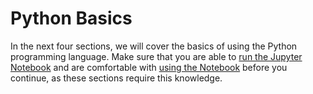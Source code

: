 # Python Basics

In the next four sections, we will cover the basics of using the Python programming language. 
Make sure that you are able to [run the Jupyter Notebook](../introduction/jupyterhub/) and are comfortable with [using the Notebook](../introduction/using_notebooks/) before you continue, as these sections require this knowledge.